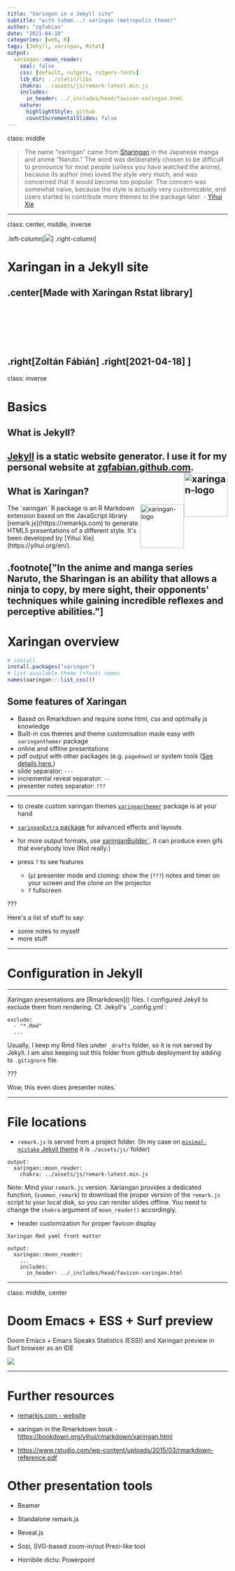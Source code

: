 ```yaml
---
title: "Xaringan in a Jekyll site"
subtitle: "with (uhmm...) xaringan (metropolis theme)"
author: "zgfabian"
date: "2021-04-18"
categories: [web, R]
tags: [Jekyll, xaringan, Rstat]
output:
  xaringan::moon_reader:
    seal: false
    css: [default, rutgers, rutgers-fonts]
    lib_dir: ../static/libs
    chakra: ../assets/js/remark-latest.min.js
    includes:
      in_header: ../_includes/head/favicon-xaringan.html
    nature:
      highlightStyle: github
      countIncrementalSlides: false
---
```

class: middle


>The name “xaringan” came from [Sharingan](http://naruto.wikia.com/wiki/Sharingan) in the Japanese manga and anime “Naruto.” The word was deliberately chosen to be difficult to pronounce for most people (unless you have watched the anime), because its author (me) loved the style very much, and was concerned that it would become too popular. The concern was somewhat naive, because the style is actually very customizable, and users started to contribute more themes to the package later. - [Yihui Xie](https://bookdown.org/yihui/rmarkdown/xaringan.html)





---
class: center, middle, inverse

.left-column[![](../assets/img/etc/naruto-xaringan.jpg)]
.right-column[
# Xaringan in a Jekyll site

## .center[Made with Xaringan Rstat library]
<br><br><br><br><br>


.right[Zoltán Fábián]
.right[2021-04-18]
]
---
class: inverse

# Basics

## What is Jekyll?

[Jekyll](http://jekyllrb.com) is a static website generator. I use it for my personal website at [zgfabian.github.com](http://zgfabian.github.io). 
<img src="../assets/img/etc/jekyll-logo.jpg" alt="xaringan-logo" style="float:right;height:100px;"></br>
--

## What is Xaringan?
<img src="../assets/img/etc/xaringan-logo.png" alt="xaringan-logo" style="float:right;height:100px;">
The `xaringan` R package is an R Markdown extension based on the JavaScript library [remark.js](https://remarkjs.com) to generate HTML5 presentations of a different style. It's been developed by [Yihui Xie](https://yihui.org/en/).

.footnote["In the anime and manga series Naruto, the Sharingan is an ability that allows a ninja to copy, by mere sight, their opponents' techniques while gaining incredible reflexes and perceptive abilities."]
---

# Xaringan overview


```r
# install
install.packages("xaringan")
# list available theme (+font) names
names(xaringan:::list_css())
```

## Some features of Xaringan

- Based on Rmarkdown and require some html, css and optimally js knowledge
- Built-in css themes and theme customisation made easy with `xaringanthemer` package
- online and offline presentations
- pdf output with other packages (e.g. `pagedown`) or system tools ([See details here.](https://github.com/yihui/xaringan/wiki/Export-Slides-to-PDF))
- slide separator: `---`
- incremental reveal separator: `--`
- presenter notes separator: `???`

---
- to create custom xaringan themes [`xaringanthemer`](https://cran.r-project.org/web/packages/xaringanthemer/vignettes/xaringanthemer.html) package is at your hand

- [`xaringanExtra` package](https://pkg.garrickadenbuie.com/xaringanExtra/) for advanced effects and layouts

- for more output formats, use [xaringanBuilder`](https://github.com/jhelvy/xaringanBuilder). It can produce even gifs that everybody love (Not really.)


- press `?` to see features
  - (`p`) presenter mode and cloning: show the (`???`) notes and timer on your screen and the clone on the projector
  - `f` fullscreen

???

Here's a list of stuff to say:

- some notes to myself
- more stuff

---
# Configuration in Jekyll
<hr>
Xaringan presentations are [Rmarkdown]() files. I configured Jekyll to exclude them from rendering. Cf. Jekyll's `_config.yml`:

```
exclude:
  - "*.Rmd"
  ...
```

Usually, I keep my Rmd files under `_drafts` folder, so it is not served by Jekyll. I am also keeping out this folder from github deployment by adding to `.gitignore` file.

???

Wow, this even does presenter notes. 

---

# File locations

- `remark.js` is served from a project folder. (In my case on [`minimal-mistake` Jekyll theme](https://github.com/mmistakes/minimal-mistakes) it is `./assets/js/` folder)

```
output:
  xaringan::moon_reader:
    chakra: ../assets/js/remark-latest.min.js
```
Note: Mind your `remark.js` version. Xariangan provides a dedicated function, (`summon_remark`) to download the proper version of the `remark.js` script to your local disk, so you can render slides offline. You need to change the `chakra` argument of `moon_reader()` accordingly. 

- header customization for proper favicon display

`Xaringan Rmd yaml front matter`
 
```
output:
  xaringan::moon_reader:
    ...
    includes:
      in_header: ../_includes/head/favicon-xaringan.html
 ```

---
class: middle, center

# Doom Emacs + ESS + Surf preview

Doom Emacs + Emacs Speaks Statistics (ESS)) and Xaringan preview in Surf browser as an IDE

![](../assets/img/etc/emacs-xaringan.png)

---
# Further resources


- [remarkjs.com - website](https://remarkjs.com/)

- xaringan in the Rmarkdown book - https://bookdown.org/yihui/rmarkdown/xaringan.html

- https://www.rstudio.com/wp-content/uploads/2015/03/rmarkdown-reference.pdf

# Other presentation tools

- Beamer

- Standalone remark.js

- Reveal.js

- Sozi, SVG-based zoom-in/out Prezi-like tool

- Horribile dictu: Powerpoint


